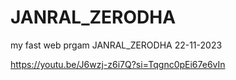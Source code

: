 # JANRAL_ZERODHA
my  fast  web  prgam  JANRAL_ZERODHA  22-11-2023


https://youtu.be/J6wzj-z6i7Q?si=Tqgnc0pEi67e6vIn
